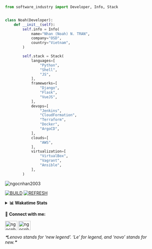 ```python
from software_industry import Developer, Info, Stack


class Noah(Developer):
    def __init__(self):
        self.info = Info(
            name="Nhan (Noah) N. TRAN",
            company="OSD",
            country="Vietnam",
        )

        self.stack = Stack(
            languages=[
                "Python",
                "Shell",
                "JS",
            ],
            frameworks=[
                "Django",
                "Flask",
                "VueJS",
            ],
            devops=[
                "Jenkins",
                "CloudFormation",
                "Terraform",
                "Docker",
                "ArgoCD",
            ],
            clouds=[
                "AWS",
            ],
            virtualization=[
                "VirtualBox",
                "Vagrant",
                "Ansible",
            ],
        )
```
<img src="https://komarev.com/ghpvc/?username=ngocnhan2003&label=Profile%20views&color=0e75b6&style=flat" alt="ngocnhan2003" /> 

[![BUILD](https://github.com/ngocnhan2003/ngocnhan2003/actions/workflows/001_build.yml/badge.svg)](https://github.com/ngocnhan2003/ngocnhan2003/actions/workflows/001_build.yml)
[![REFRESH](https://github.com/ngocnhan2003/ngocnhan2003/actions/workflows/002_refresh.yml/badge.svg)](https://github.com/ngocnhan2003/ngocnhan2003/actions/workflows/002_refresh.yml)

<details> 
  <summary><b>📊 Wakatime Stats</b></summary>
  <br>
  
<!--START_SECTION:waka-->
![Code Time](http://img.shields.io/badge/Code%20Time-627%20hrs%204%20mins-blue)

**I'm an Early 🐤** 

```text
🌞 Morning    52 commits     ██████░░░░░░░░░░░░░░░░░░░   24.07% 
🌆 Daytime    60 commits     ███████░░░░░░░░░░░░░░░░░░   27.78% 
🌃 Evening    36 commits     ████░░░░░░░░░░░░░░░░░░░░░   16.67% 
🌙 Night      68 commits     ███████░░░░░░░░░░░░░░░░░░   31.48%

```
📅 **I'm Most Productive on Monday** 

```text
Monday       82 commits     █████████░░░░░░░░░░░░░░░░   37.96% 
Tuesday      28 commits     ███░░░░░░░░░░░░░░░░░░░░░░   12.96% 
Wednesday    22 commits     ██░░░░░░░░░░░░░░░░░░░░░░░   10.19% 
Thursday     5 commits      ░░░░░░░░░░░░░░░░░░░░░░░░░   2.31% 
Friday       4 commits      ░░░░░░░░░░░░░░░░░░░░░░░░░   1.85% 
Saturday     9 commits      █░░░░░░░░░░░░░░░░░░░░░░░░   4.17% 
Sunday       66 commits     ███████░░░░░░░░░░░░░░░░░░   30.56%

```


📊 **This Week I Spent My Time On** 

```text
⌚︎ Time Zone: Asia/Ho_Chi_Minh

💬 Programming Languages: 
Go                       9 hrs 29 mins       █████████████████████░░░░   85.14% 
JavaScript               31 mins             █░░░░░░░░░░░░░░░░░░░░░░░░   4.76% 
Bash                     15 mins             ░░░░░░░░░░░░░░░░░░░░░░░░░   2.35% 
GraphQL                  15 mins             ░░░░░░░░░░░░░░░░░░░░░░░░░   2.29% 
Shell Script             14 mins             ░░░░░░░░░░░░░░░░░░░░░░░░░   2.18%

🔥 Editors: 
GoLand                   9 hrs 38 mins       █████████████████████░░░░   86.56% 
VS Code                  1 hr 29 mins        ███░░░░░░░░░░░░░░░░░░░░░░   13.44%

💻 Operating System: 
Linux                    11 hrs 8 mins       █████████████████████████   100.0%

```

**I Mostly Code in Python** 

```text
Python                   14 repos            ███████████░░░░░░░░░░░░░░   43.75% 
JavaScript               6 repos             ████░░░░░░░░░░░░░░░░░░░░░   18.75% 
TypeScript               2 repos             █░░░░░░░░░░░░░░░░░░░░░░░░   6.25% 
Kotlin                   2 repos             █░░░░░░░░░░░░░░░░░░░░░░░░   6.25% 
Vue                      2 repos             █░░░░░░░░░░░░░░░░░░░░░░░░   6.25%

```



 Last Updated on 07/11/2022 11:28:18 UTC+7
<!--END_SECTION:waka-->
</details>

🔗 **Connect with me:**

<a href="https://linkedin.com/in/ngocnhan2003" target="blank"><img align="center" src="https://raw.githubusercontent.com/rahuldkjain/github-profile-readme-generator/master/src/images/icons/Social/linked-in-alt.svg" alt="ngocnhan2003" height="30" width="40" /></a>
<a href="https://instagram.com/ngocnhan2003" target="blank"><img align="center" src="https://raw.githubusercontent.com/rahuldkjain/github-profile-readme-generator/master/src/images/icons/Social/instagram.svg" alt="ngocnhan2003" height="30" width="40" /></a>


<!--STARTS_HERE_QUOTE_README-->
<i>❝Lenovo stands for ‘new legend’. ‘Le’ for legend, and ‘novo’ stands for new.❞</i>
<!--ENDS_HERE_QUOTE_README-->
